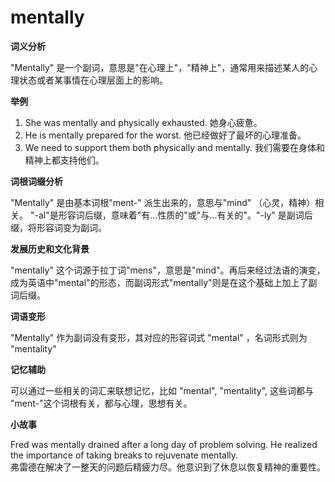 # mentally

**词义分析**

  

"Mentally" 是一个副词，意思是"在心理上"，"精神上"，通常用来描述某人的心理状态或者某事情在心理层面上的影响。

  

**举例**

  

1.  She was mentally and physically exhausted. 她身心疲惫。
2.  He is mentally prepared for the worst. 他已经做好了最坏的心理准备。
3.  We need to support them both physically and mentally. 我们需要在身体和精神上都支持他们。

  

**词根词缀分析**

  

"Mentally" 是由基本词根"ment-" 派生出来的，意思与"mind" （心灵，精神）相关。 "-al"是形容词后缀，意味着"有...性质的"或"与...有关的"。"-ly" 是副词后缀，将形容词变为副词。

  

**发展历史和文化背景**

  

"mentally" 这个词源于拉丁词"mens"，意思是"mind"。再后来经过法语的演变，成为英语中"mental"的形态，而副词形式"mentally"则是在这个基础上加上了副词后缀。

  

**词语变形**

  

"Mentally" 作为副词没有变形，其对应的形容词式 "mental" ，名词形式则为 "mentality"

  

**记忆辅助**

  

可以通过一些相关的词汇来联想记忆，比如 "mental", "mentality", 这些词都与 "ment-"这个词根有关，都与心理，思想有关。

  

**小故事**

  

Fred was mentally drained after a long day of problem solving. He realized the importance of taking breaks to rejuvenate mentally.  
弗雷德在解决了一整天的问题后精疲力尽。他意识到了休息以恢复精神的重要性。

